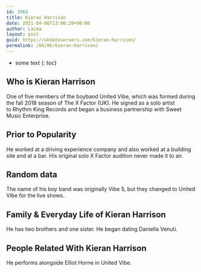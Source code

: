 ```yaml
---
id: 3965
title: Kieran Harrison
date: 2021-04-06T13:00:29+00:00
author: Laima
layout: post
guid: https://ukdataservers.com/kieran-harrison/
permalink: /04/06/kieran-harrison/
---
```


* some text
{: toc}


## Who is Kieran Harrison
                  
                  
                  
One of five members of the boyband United Vibe, which was formed during the fall 2018 season of The X Factor (UK). He signed as a solo artist to Rhythm King Records and began a business partnership with Sweet Music Enterprise. 
                  
              
            
              
            
                
                
                
## Prior to Popularity
                  
                  
                  
He worked at a driving experience company and also worked at a building site and at a bar. His original solo X Factor audition never made it to air.
                  
              
            
              
            
                
                
                
## Random data
                  
                  
                  
The name of his boy band was originally Vibe 5, but they changed to United Vibe for the live shows.
                  
              
            
              
            
                
                
                
## Family & Everyday Life of Kieran Harrison
                  
                  
                  
He has two brothers and one sister. He began dating Daniella Venuti. 
                  
              
            
              
            
                
                
                
## People Related With Kieran Harrison
                  
                  
                  
He performs alongside Elliot Horne in United Vibe.
                  
              
            
              
            
                
              
            
              
              
            
            
              
            
          
          
          